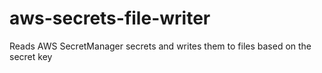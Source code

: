 # aws-secrets-file-writer
Reads AWS SecretManager secrets and writes them to files based on the secret key
